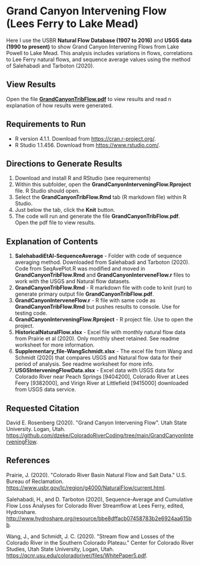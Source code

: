 # Grand Canyon Intervening Flow (Lees Ferry to Lake Mead)

Here I use the USBR **Natural Flow Database (1907 to 2016)** and **USGS data (1990 to present)** to show Grand Canyon Intervening Flows from Lake Powell to Lake Mead. This analysis
includes variations in flows, correlations to Lee Ferry natural flows, and sequence average values using the method of Salehabadi and Tarboton (2020).

## View Results
Open the file **[GrandCanyonTribFlow.pdf](https://raw.githubusercontent.com/dzeke/ColoradoRiverCoding/main/GrandCanyonInterveningFlow/GrandCanyonTribFlow.pdf)** to view results and read n explanation of how results were generated.

## Requirements to Run
* R version 4.1.1. Download from https://cran.r-project.org/.
* R Studio 1.1.456. Download from https://www.rstudio.com/.

## Directions to Generate Results
1. Download and install R and RStudio (see requirements)
1. Within this subfolder, open the **GrandCanyonInterveningFlow.Rproject** file. R Studio should open.
1. Select the **GrandCanyonTribFlow.Rmd** tab (R markdown file) within R Studio.
1. Just below the tab, click the **Knit** button.
1. The code will run and generate the file **GrandCanyonTribFlow.pdf**. Open the pdf file to view results.

## Explanation of Contents
1. **SalehabadiEtAl-SequenceAverage** - Folder with code of sequence averaging method. Downloaded from Salehabadi and Tarboton (2020). Code from SeqAvePlot.R was modified and moved in **GrandCanyonTribFlow.Rmd** and **GrandCanyonInterveneFlow.r** files to work with the USGS and Natural flow datasets.
1. **GrandCanyonTribFlow.Rmd** - R markdown file with code to knit (run) to generate primary output file **GrandCanyonTribFlow.pdf**.
1. **GrandCanyonInterveneFlow.r** - R file with same code as **GrandCanyonTribFlow.Rmd** but pushes results to console. Use for testing code.
1. **GrandCanyonInterveningFlow.Rproject** - R project file. Use to open the project.
1. **HistoricalNaturalFlow.xlsx** - Excel file with monthly natural flow data from Prairie et al (2020). Only monthly sheet retained. See readme worksheet for more information.
1. **Supplementary_file-WangSchmidt.xlsx** - The excel file from Wang and Schmidt (2020) that compares USGS and Natural flow data for their period of analysis. See readme worksheet for more info.
1. **USGSInterveningFlowData.xlsx** - Excel data with USGS data for Colorado River near Peach Springs [9404200], Colorado River at Lees Feery [9382000], and Virign River at Littlefield [9415000] downloaded from USGS data service.

## Requested Citation
David E. Rosenberg (2020). "Grand Canyon Intervening Flow". Utah State University. Logan, Utah. https://github.com/dzeke/ColoradoRiverCoding/tree/main/GrandCanyonInterveningFlow.

## References
Prairie, J. (2020). "Colorado River Basin Natural Flow and Salt Data." U.S. Bureau of Reclamation. https://www.usbr.gov/lc/region/g4000/NaturalFlow/current.html.

Salehabadi, H., and D. Tarboton (2020), Sequence-Average and Cumulative Flow Loss Analyses for Colorado River Streamflow at Lees Ferry, edited, Hydroshare. http://www.hydroshare.org/resource/bbe8dffacb07458783b2e6924aa615bb.

Wang, J., and Schmidt, J. C. (2020). "Stream flow and Losses of the Colorado River in the Southern Colorado Plateau." Center for Colorado River Studies, Utah State University, Logan, Utah. https://qcnr.usu.edu/coloradoriver/files/WhitePaper5.pdf.
